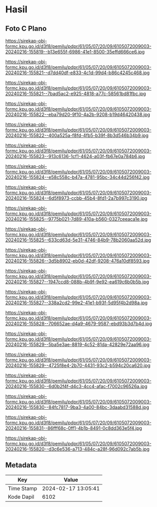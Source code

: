 # Hasil

## Foto C Plano

https://sirekap-obj-formc.kpu.go.id/d3f8/pemilu/pdpr/61/05/07/20/09/6105072009003-20240216-155819--b13e655f-6986-41e1-8500-35effd666ce6.jpg

https://sirekap-obj-formc.kpu.go.id/d3f8/pemilu/pdpr/61/05/07/20/09/6105072009003-20240216-155821--d7dd40df-e833-4c1d-99d4-b86c4245c468.jpg

https://sirekap-obj-formc.kpu.go.id/d3f8/pemilu/pdpr/61/05/07/20/09/6105072009003-20240216-155821--7bad5ac2-e925-4818-a77c-58561bd81fbc.jpg

https://sirekap-obj-formc.kpu.go.id/d3f8/pemilu/pdpr/61/05/07/20/09/6105072009003-20240216-155822--eba79d20-9f10-4a2b-9208-b19d46420438.jpg

https://sirekap-obj-formc.kpu.go.id/d3f8/pemilu/pdpr/61/05/07/20/09/6105072009003-20240216-155822--400a525a-f8fd-4fb5-b39f-8b3d546b34b9.jpg

https://sirekap-obj-formc.kpu.go.id/d3f8/pemilu/pdpr/61/05/07/20/09/6105072009003-20240216-155823--913c6136-1cf1-4624-a03f-fb67e0a784b6.jpg

https://sirekap-obj-formc.kpu.go.id/d3f8/pemilu/pdpr/61/05/07/20/09/6105072009003-20240216-155824--e58c558c-b47a-4781-95bc-34c44d256f42.jpg

https://sirekap-obj-formc.kpu.go.id/d3f8/pemilu/pdpr/61/05/07/20/09/6105072009003-20240216-155824--6d5f8973-ccbb-45b4-8fd1-2a7b997c3190.jpg

https://sirekap-obj-formc.kpu.go.id/d3f8/pemilu/pdpr/61/05/07/20/09/6105072009003-20240216-155825--9775b021-7d89-410a-b560-0327ceeaca1e.jpg

https://sirekap-obj-formc.kpu.go.id/d3f8/pemilu/pdpr/61/05/07/20/09/6105072009003-20240216-155825--633cd63d-5e31-4746-84b9-78b2060aa52d.jpg

https://sirekap-obj-formc.kpu.go.id/d3f8/pemilu/pdpr/61/05/07/20/09/6105072009003-20240216-155826--3d5b8902-eb0d-42df-9208-476a10df8593.jpg

https://sirekap-obj-formc.kpu.go.id/d3f8/pemilu/pdpr/61/05/07/20/09/6105072009003-20240216-155827--1947ccd8-088b-4b9f-9e92-ea619c6b0b5b.jpg

https://sirekap-obj-formc.kpu.go.id/d3f8/pemilu/pdpr/61/05/07/20/09/6105072009003-20240216-155827--338a2cd2-99e2-41e1-b93f-5d95f4b2d98a.jpg

https://sirekap-obj-formc.kpu.go.id/d3f8/pemilu/pdpr/61/05/07/20/09/6105072009003-20240216-155828--706652ae-d4a9-4679-9587-ebd93b3d7b4d.jpg

https://sirekap-obj-formc.kpu.go.id/d3f8/pemilu/pdpr/61/05/07/20/09/6105072009003-20240216-155829--5ba5e3ae-8819-4c52-81da-42829e72aa96.jpg

https://sirekap-obj-formc.kpu.go.id/d3f8/pemilu/pdpr/61/05/07/20/09/6105072009003-20240216-155829--4725f8e4-2b70-4431-93c2-b594c20ca620.jpg

https://sirekap-obj-formc.kpu.go.id/d3f8/pemilu/pdpr/61/05/07/20/09/6105072009003-20240216-155830--6d0b2f4f-d4c3-4cc4-afac-f7002c96526a.jpg

https://sirekap-obj-formc.kpu.go.id/d3f8/pemilu/pdpr/61/05/07/20/09/6105072009003-20240216-155830--84fc7817-9ba3-4a00-84bc-3daabd31588d.jpg

https://sirekap-obj-formc.kpu.go.id/d3f8/pemilu/pdpr/61/05/07/20/09/6105072009003-20240216-155831--86fff68c-0ff1-4b1b-8491-0c8dd363e5f4.jpg

https://sirekap-obj-formc.kpu.go.id/d3f8/pemilu/pdpr/61/05/07/20/09/6105072009003-20240216-155820--d3c6e536-a713-484c-a28f-96d092c7ab5b.jpg


## Metadata

| Key        | Value               |
| ---------- | ------------------- |
| Time Stamp | 2024-02-17 13:05:41 |
| Kode Dapil | 6102                |



